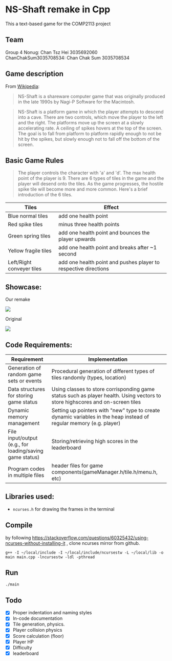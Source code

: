 # NS-Shaft remake in Cpp
This a text-based game for the COMP2113 project

## Team 
Group 4 
Nonug: Chan Tsz Hei 3035692060  
ChanChakSum3035708534: Chan Chak Sum 3035708534

## Game description
From [Wikipedia](https://en.wikipedia.org/wiki/NS-Shaft):
> NS-Shaft is a shareware computer game that was originally produced in the late 1990s by Nagi-P Software for the Macintosh.  

> NS-Shaft is a platform game in which the player attempts to descend into a cave. There are two controls, which move the player to the left and the right. The platforms move up the screen at a slowly accelerating rate. A ceiling of spikes hovers at the top of the screen. The goal is to fall from platform to platform rapidly enough to not be hit by the spikes, but slowly enough not to fall off the bottom of the screen.  

## Basic Game Rules
> The player controls the character with 'a' and 'd'. The max health point of the player is 9.
There are 6 types of tiles in the game and the player will desend onto the tiles. As the game progresses, the hostile spike tile will become more and more common. Here's a brief introduction of the 6 tiles. 

Tiles | Effect
------------ | -------------
Blue normal tiles | add one health point
Red spike tiles | minus three health points
Green spring tiles | add one health point and bounces the player upwards
Yellow fragile tiles | add one health point and breaks after ~1 second
Left/Right conveyer tiles | add one health point and pushes player to respective directions   

## Showcase:

Our remake

[![](http://img.youtube.com/vi/mfsU_nKl2wI/0.jpg)](https://www.youtube.com/watch?v=mfsU_nKl2wI "showcase")

Original

[![](http://img.youtube.com/vi/-SksNwLmSSE/0.jpg)](https://youtu.be/-SksNwLmSSE?t=32 "Original")

## Code Requirements:
Requirement | Implementation
------------ | -------------
Generation of random game sets or events | Procedural generation of different types of tiles randomly (types, location)
Data structures for storing game status | Using classes to store corrisponding game status such as player health. Using vectors to store highscores and on-screen tiles 
Dynamic memory management | Setting up pointers with "new" type to create dynamic variables in the heap instead of regular memory (e.g. player)
File input/output (e.g., for loading/saving game status) | Storing/retrieving high scores in the leaderboard
Program codes in multiple files | header files for game components(gameManager.h/tile.h/menu.h, etc)   

## Libraries used:
- `ncurses.h` for drawing the frames in the terminal

## Compile
by following https://stackoverflow.com/questions/60325432/using-ncurses-without-installing-it , clone ncurses mirror from github.

`g++ -I ~/local/include -I ~/local/include/ncursestw -L ~/local/lib -o main main.cpp -lncursestw -ldl -pthread`

## Run
`./main`

## Todo
- [X] Proper indentation and naming styles
- [X] In-code documentation
- [X] Tile generation, physics.
- [x] Player collision physics
- [X] Score calculation (floor)
- [X] Player HP
- [X] Difficulty
- [X] leaderboard
